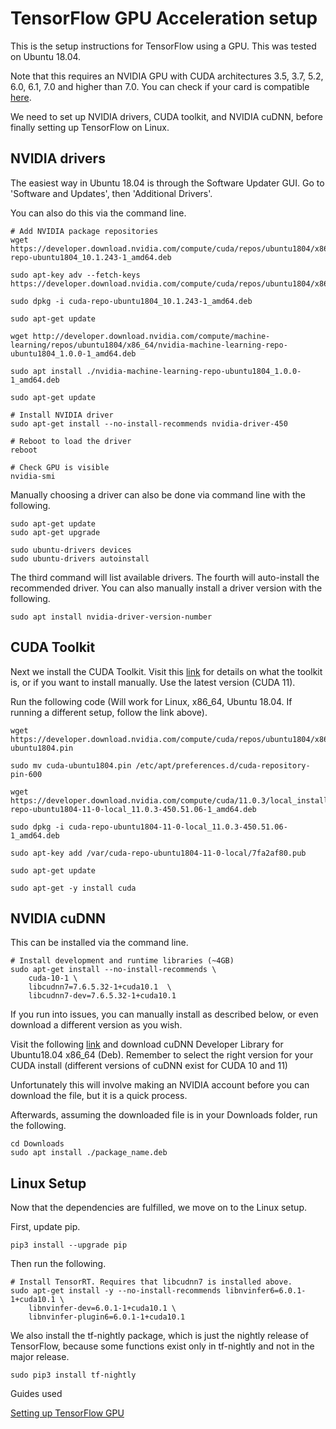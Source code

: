 # TensorFlow GPU Acceleration setup #

This is the setup instructions for TensorFlow using a GPU. This was tested on Ubuntu 18.04.

Note that this requires an NVIDIA GPU with CUDA architectures 3.5, 3.7, 5.2, 6.0, 6.1, 7.0 and higher than 7.0. You can check if your card is compatible [here](https://developer.nvidia.com/cuda-gpus).

We need to set up NVIDIA drivers, CUDA toolkit, and NVIDIA cuDNN, before finally setting up TensorFlow on Linux.

## NVIDIA drivers ##

The easiest way in Ubuntu 18.04 is through the Software Updater GUI. Go to 'Software and Updates', then 'Additional Drivers'.

You can also do this via the command line.

```{bash}
# Add NVIDIA package repositories
wget https://developer.download.nvidia.com/compute/cuda/repos/ubuntu1804/x86_64/cuda-repo-ubuntu1804_10.1.243-1_amd64.deb

sudo apt-key adv --fetch-keys https://developer.download.nvidia.com/compute/cuda/repos/ubuntu1804/x86_64/7fa2af80.pub

sudo dpkg -i cuda-repo-ubuntu1804_10.1.243-1_amd64.deb

sudo apt-get update

wget http://developer.download.nvidia.com/compute/machine-learning/repos/ubuntu1804/x86_64/nvidia-machine-learning-repo-ubuntu1804_1.0.0-1_amd64.deb

sudo apt install ./nvidia-machine-learning-repo-ubuntu1804_1.0.0-1_amd64.deb

sudo apt-get update

# Install NVIDIA driver
sudo apt-get install --no-install-recommends nvidia-driver-450

# Reboot to load the driver
reboot

# Check GPU is visible
nvidia-smi
```

Manually choosing a driver can also be done via command line with the following.

```{bash}
sudo apt-get update
sudo apt-get upgrade

sudo ubuntu-drivers devices
sudo ubuntu-drivers autoinstall
```

The third command will list available drivers. The fourth will auto-install the recommended driver. You can also manually install a driver version with the following.

```{bash}
sudo apt install nvidia-driver-version-number
```

## CUDA Toolkit  ##

Next we install the CUDA Toolkit. Visit this [link](https://developer.nvidia.com/cuda-toolkit-archive) for details on what the toolkit is, or if you want to install manually. Use the latest version (CUDA 11).

Run the following code (Will work for Linux, x86_64, Ubuntu 18.04. If running a different setup, follow the link above).

```{bash}
wget https://developer.download.nvidia.com/compute/cuda/repos/ubuntu1804/x86_64/cuda-ubuntu1804.pin

sudo mv cuda-ubuntu1804.pin /etc/apt/preferences.d/cuda-repository-pin-600

wget https://developer.download.nvidia.com/compute/cuda/11.0.3/local_installers/cuda-repo-ubuntu1804-11-0-local_11.0.3-450.51.06-1_amd64.deb

sudo dpkg -i cuda-repo-ubuntu1804-11-0-local_11.0.3-450.51.06-1_amd64.deb

sudo apt-key add /var/cuda-repo-ubuntu1804-11-0-local/7fa2af80.pub

sudo apt-get update

sudo apt-get -y install cuda
```

## NVIDIA cuDNN  ##

This can be installed via the command line.

```{bash}
# Install development and runtime libraries (~4GB)
sudo apt-get install --no-install-recommends \
    cuda-10-1 \
    libcudnn7=7.6.5.32-1+cuda10.1  \
    libcudnn7-dev=7.6.5.32-1+cuda10.1
```

If you run into issues, you can manually install as described below, or even download a different version as you wish.

Visit the following [link](https://developer.nvidia.com/cudnn) and download cuDNN Developer Library for Ubuntu18.04 x86_64 (Deb). Remember to select the right version for your CUDA install (different versions of cuDNN exist for CUDA 10 and 11)

Unfortunately this will involve making an NVIDIA account before you can download the file, but it is a quick process.

Afterwards, assuming the downloaded file is in your Downloads folder, run the following.

```{bash}
cd Downloads
sudo apt install ./package_name.deb
```


## Linux Setup  ##

Now that the dependencies are fulfilled, we move on to the Linux setup.

First, update pip.

```{bash}
pip3 install --upgrade pip
```

Then run the following.

```{bash}
# Install TensorRT. Requires that libcudnn7 is installed above.
sudo apt-get install -y --no-install-recommends libnvinfer6=6.0.1-1+cuda10.1 \
    libnvinfer-dev=6.0.1-1+cuda10.1 \
    libnvinfer-plugin6=6.0.1-1+cuda10.1
```

We also install the tf-nightly package, which is just the nightly release of TensorFlow, because some functions exist only in tf-nightly and not in the major release.

```{bash}
sudo pip3 install tf-nightly
```


Guides used

[Setting up TensorFlow GPU](https://www.tensorflow.org/install/gpu)
